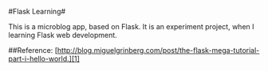 #Flask Learning#

This is a microblog app, based on Flask. It is an experiment project, when I learning Flask web development.

##Reference:
[http://blog.miguelgrinberg.com/post/the-flask-mega-tutorial-part-i-hello-world.][1]

  [1]:  http://blog.miguelgrinberg.com/post/the-flask-mega-tutorial-part-i-hello-world.

